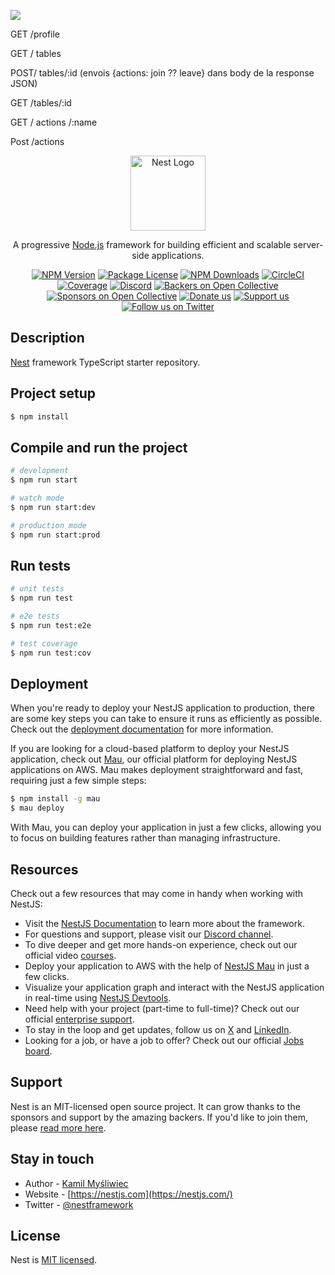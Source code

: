 [![](https://mermaid.ink/img/pako:eNp9VcFq3DAQ_RWh04YmlF5NCTRd0lNpSEILxZdZedYWkSUjjbZZQv69I9vbWHK2PtjSm9Fo9OZp_CKVa1BWUhkIYauh9dDXVvAzIuIRdgbFywSl50Mgr20rAgHFIGr5w7YuAR_FHdpmGt1qq0OHTS0XC7Ul4V20TYFR9LaAVPQeLd0YnXnPWy8QowN9_gq-uRZeH9CXpjsDR_ThWgzTIAsGnr5Bj5uLBcpHWGEWn-k-Jb5CHzn1DGwQTEonZKhyxqCiG6RQeBP6Xlv8pa1Ff7K91nZZgvkMWRESSbokcnDOLKAdT8VBK3L-uCbRO4Or9UGTdstiMG0KOe8N9EwAVYL9lifYO5OzojpUTzkCxmSABx3wXMDQuT8ZgQUZWw6fMbFQQMO2NM3Cxf3e5OVsPIxbbC4qkb7L1LB3BxyNil-TPVurE327SLiZFVWJTGilGG6NG9JGb2kWDpOEVpkk031S9Du2Xak6jwFpuyC-IC2tf_cOH_tdJpmkArahbalbwC3STzARUy7sklseoqZkmGL-R8FfVBLXueKts4PJv5ZJZNxURmnxd9RPmrOwVg1mkhUvUmDFDoWNhRM-o-LyTcnMRaxOd6ykb-p-tfxUS3F1xYMe7JHHpytZCeUsgbbhjH8ajJKtRAw4e43AOuhYpTLiaadzOcykVmJAv3e-52XyUvbcVkA33NdHtmtJHfZYy4qHDfinxMgr-0Ek93C0SlbkI15Kbs9tJ6s9mMCzODRAOP8U_qED2N_Ovc2x0dxhvs-_kfR5_QtFHd81?type=png)](https://mermaid.live/edit#pako:eNp9VcFq3DAQ_RWh04YmlF5NCTRd0lNpSEILxZdZedYWkSUjjbZZQv69I9vbWHK2PtjSm9Fo9OZp_CKVa1BWUhkIYauh9dDXVvAzIuIRdgbFywSl50Mgr20rAgHFIGr5w7YuAR_FHdpmGt1qq0OHTS0XC7Ul4V20TYFR9LaAVPQeLd0YnXnPWy8QowN9_gq-uRZeH9CXpjsDR_ThWgzTIAsGnr5Bj5uLBcpHWGEWn-k-Jb5CHzn1DGwQTEonZKhyxqCiG6RQeBP6Xlv8pa1Ff7K91nZZgvkMWRESSbokcnDOLKAdT8VBK3L-uCbRO4Or9UGTdstiMG0KOe8N9EwAVYL9lifYO5OzojpUTzkCxmSABx3wXMDQuT8ZgQUZWw6fMbFQQMO2NM3Cxf3e5OVsPIxbbC4qkb7L1LB3BxyNil-TPVurE327SLiZFVWJTGilGG6NG9JGb2kWDpOEVpkk031S9Du2Xak6jwFpuyC-IC2tf_cOH_tdJpmkArahbalbwC3STzARUy7sklseoqZkmGL-R8FfVBLXueKts4PJv5ZJZNxURmnxd9RPmrOwVg1mkhUvUmDFDoWNhRM-o-LyTcnMRaxOd6ykb-p-tfxUS3F1xYMe7JHHpytZCeUsgbbhjH8ajJKtRAw4e43AOuhYpTLiaadzOcykVmJAv3e-52XyUvbcVkA33NdHtmtJHfZYy4qHDfinxMgr-0Ek93C0SlbkI15Kbs9tJ6s9mMCzODRAOP8U_qED2N_Ovc2x0dxhvs-_kfR5_QtFHd81)

GET /profile 

GET / tables 

POST/ tables/:id (envois {actions: join ?? leave} dans body de la response JSON) 

GET /tables/:id  

GET / actions /:name 

Post /actions 

 

<p align="center">
  <a href="http://nestjs.com/" target="blank"><img src="https://nestjs.com/img/logo-small.svg" width="120" alt="Nest Logo" /></a>
</p>

[circleci-image]: https://img.shields.io/circleci/build/github/nestjs/nest/master?token=abc123def456
[circleci-url]: https://circleci.com/gh/nestjs/nest

  <p align="center">A progressive <a href="http://nodejs.org" target="_blank">Node.js</a> framework for building efficient and scalable server-side applications.</p>
    <p align="center">
<a href="https://www.npmjs.com/~nestjscore" target="_blank"><img src="https://img.shields.io/npm/v/@nestjs/core.svg" alt="NPM Version" /></a>
<a href="https://www.npmjs.com/~nestjscore" target="_blank"><img src="https://img.shields.io/npm/l/@nestjs/core.svg" alt="Package License" /></a>
<a href="https://www.npmjs.com/~nestjscore" target="_blank"><img src="https://img.shields.io/npm/dm/@nestjs/common.svg" alt="NPM Downloads" /></a>
<a href="https://circleci.com/gh/nestjs/nest" target="_blank"><img src="https://img.shields.io/circleci/build/github/nestjs/nest/master" alt="CircleCI" /></a>
<a href="https://coveralls.io/github/nestjs/nest?branch=master" target="_blank"><img src="https://coveralls.io/repos/github/nestjs/nest/badge.svg?branch=master#9" alt="Coverage" /></a>
<a href="https://discord.gg/G7Qnnhy" target="_blank"><img src="https://img.shields.io/badge/discord-online-brightgreen.svg" alt="Discord"/></a>
<a href="https://opencollective.com/nest#backer" target="_blank"><img src="https://opencollective.com/nest/backers/badge.svg" alt="Backers on Open Collective" /></a>
<a href="https://opencollective.com/nest#sponsor" target="_blank"><img src="https://opencollective.com/nest/sponsors/badge.svg" alt="Sponsors on Open Collective" /></a>
  <a href="https://paypal.me/kamilmysliwiec" target="_blank"><img src="https://img.shields.io/badge/Donate-PayPal-ff3f59.svg" alt="Donate us"/></a>
    <a href="https://opencollective.com/nest#sponsor"  target="_blank"><img src="https://img.shields.io/badge/Support%20us-Open%20Collective-41B883.svg" alt="Support us"></a>
  <a href="https://twitter.com/nestframework" target="_blank"><img src="https://img.shields.io/twitter/follow/nestframework.svg?style=social&label=Follow" alt="Follow us on Twitter"></a>
</p>
  <!--[![Backers on Open Collective](https://opencollective.com/nest/backers/badge.svg)](https://opencollective.com/nest#backer)
  [![Sponsors on Open Collective](https://opencollective.com/nest/sponsors/badge.svg)](https://opencollective.com/nest#sponsor)-->

## Description

[Nest](https://github.com/nestjs/nest) framework TypeScript starter repository.

## Project setup

```bash
$ npm install
```

## Compile and run the project

```bash
# development
$ npm run start

# watch mode
$ npm run start:dev

# production mode
$ npm run start:prod
```

## Run tests

```bash
# unit tests
$ npm run test

# e2e tests
$ npm run test:e2e

# test coverage
$ npm run test:cov
```

## Deployment

When you're ready to deploy your NestJS application to production, there are some key steps you can take to ensure it runs as efficiently as possible. Check out the [deployment documentation](https://docs.nestjs.com/deployment) for more information.

If you are looking for a cloud-based platform to deploy your NestJS application, check out [Mau](https://mau.nestjs.com), our official platform for deploying NestJS applications on AWS. Mau makes deployment straightforward and fast, requiring just a few simple steps:

```bash
$ npm install -g mau
$ mau deploy
```

With Mau, you can deploy your application in just a few clicks, allowing you to focus on building features rather than managing infrastructure.

## Resources

Check out a few resources that may come in handy when working with NestJS:

- Visit the [NestJS Documentation](https://docs.nestjs.com) to learn more about the framework.
- For questions and support, please visit our [Discord channel](https://discord.gg/G7Qnnhy).
- To dive deeper and get more hands-on experience, check out our official video [courses](https://courses.nestjs.com/).
- Deploy your application to AWS with the help of [NestJS Mau](https://mau.nestjs.com) in just a few clicks.
- Visualize your application graph and interact with the NestJS application in real-time using [NestJS Devtools](https://devtools.nestjs.com).
- Need help with your project (part-time to full-time)? Check out our official [enterprise support](https://enterprise.nestjs.com).
- To stay in the loop and get updates, follow us on [X](https://x.com/nestframework) and [LinkedIn](https://linkedin.com/company/nestjs).
- Looking for a job, or have a job to offer? Check out our official [Jobs board](https://jobs.nestjs.com).

## Support

Nest is an MIT-licensed open source project. It can grow thanks to the sponsors and support by the amazing backers. If you'd like to join them, please [read more here](https://docs.nestjs.com/support).

## Stay in touch

- Author - [Kamil Myśliwiec](https://twitter.com/kammysliwiec)
- Website - [https://nestjs.com](https://nestjs.com/)
- Twitter - [@nestframework](https://twitter.com/nestframework)

## License

Nest is [MIT licensed](https://github.com/nestjs/nest/blob/master/LICENSE).

